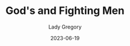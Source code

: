 ---
title: God's and Fighting Men
book: gods-and-fighting-men
author: Lady Gregory
kindle: false
spoilers: false
date: 2023-06-19
---